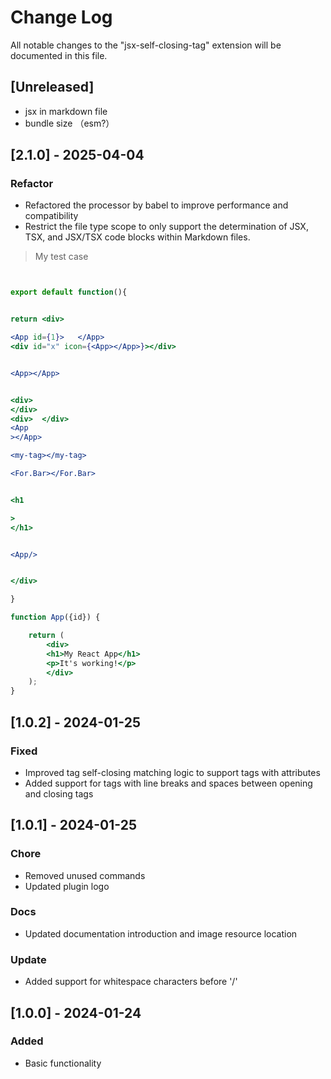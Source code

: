 # Change Log

All notable changes to the "jsx-self-closing-tag" extension will be documented in this file.

## [Unreleased]

- jsx in markdown file
- bundle size （esm?）

## [2.1.0] - 2025-04-04

### Refactor

- Refactored the processor by babel to improve performance and compatibility
- Restrict the file type scope to only support the determination of JSX, TSX, and JSX/TSX code blocks within Markdown
  files.

> My test case

```jsx


export default function(){


return <div>

<App id={1}>   </App>
<div id="x" icon={<App></App>}></div>


<App></App>


<div> 
</div>
<div>  </div>
<App     
></App>

<my-tag></my-tag>

<For.Bar></For.Bar>


<h1

>
</h1>


<App/>


</div>

}

function App({id}) {

    return (
        <div>
        <h1>My React App</h1>
        <p>It's working!</p>
        </div>
    );
}
```

## [1.0.2] - 2024-01-25

### Fixed

- Improved tag self-closing matching logic to support tags with attributes
- Added support for tags with line breaks and spaces between opening and closing tags

## [1.0.1] - 2024-01-25

### Chore

- Removed unused commands
- Updated plugin logo

### Docs

- Updated documentation introduction and image resource location

### Update

- Added support for whitespace characters before '/'

## [1.0.0] - 2024-01-24

### Added

- Basic functionality

